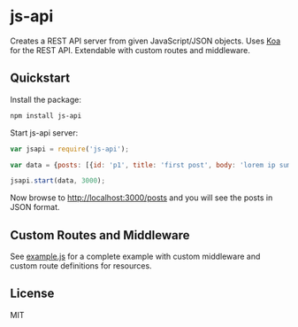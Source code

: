 # js-api
Creates a REST API server from given JavaScript/JSON objects.
Uses [Koa](https://github.com/koajs/koa) for the REST API.
Extendable with custom routes and middleware.

## Quickstart
Install the package:

```bash
npm install js-api
```

Start js-api server:

```javascript
var jsapi = require('js-api');

var data = {posts: [{id: 'p1', title: 'first post', body: 'lorem ip sum'}]};

jsapi.start(data, 3000);
```

Now browse to [http://localhost:3000/posts](http://localhost:3000/posts) and you will see the posts in JSON format.

## Custom Routes and Middleware
See [example.js](example.js) for a complete example with custom middleware and custom route definitions for resources.

## License
MIT
